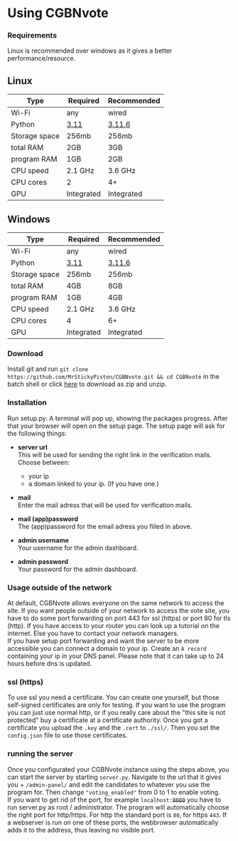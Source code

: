 # Using CGBNvote
### Requirements
Linux is recommended over windows as it gives a better performance/resource.

## Linux
| Type          | Required                                                      | Recommended                                                     |
|---------------|---------------------------------------------------------------|-----------------------------------------------------------------|
| Wi-Fi         | any                                                           | wired                                                           |
| Python        | [3.11](https://www.python.org/downloads/release/python-3110/) | [3.11.6](https://www.python.org/downloads/release/python-3116/) |
| Storage space | 256mb                                                         | 256mb                                                           |
| total RAM     | 2GB                                                           | 3GB                                                             |
| program RAM   | 1GB                                                           | 2GB                                                             |
| CPU speed     | 2.1 GHz                                                       | 3.6 GHz                                                         |
| CPU cores     | 2                                                             | 4+                                                              |
| GPU           | Integrated                                                    | Integrated                                                      |

## Windows
| Type          | Required                                                      | Recommended                                                     |
|---------------|---------------------------------------------------------------|-----------------------------------------------------------------|
| Wi-Fi         | any                                                           | wired                                                           |
| Python        | [3.11](https://www.python.org/downloads/release/python-3110/) | [3.11.6](https://www.python.org/downloads/release/python-3116/) |
| Storage space | 256mb                                                         | 256mb                                                           |
| total RAM     | 4GB                                                           | 8GB                                                             |
| program RAM   | 1GB                                                           | 4GB                                                             |
| CPU speed     | 2.1 GHz                                                       | 3.6 GHz                                                         |
| CPU cores     | 4                                                             | 6+                                                              |
| GPU           | Integrated                                                    | Integrated                                                      |

### Download
Install git and run `git clone https://github.com/MrStickyPiston/CGBNvote.git && cd CGBNvote` in the batch shell or click [here](https://github.com/MrStickyPiston/CGBNvote/archive/refs/heads/master.zip) to download as zip and unzip.
### Installation
Run setup.py. A terminal will pop up, showing the packages progress. After that your browser will open on the setup page. The setup page will ask for the following things:  

 - **server url**   
This will be used for sending the right link in the verification mails.
Choose between:  
   - your ip  
   - a domain linked to your ip. (If you have one.)

 - **mail**  
Enter the mail adress that will be used for verification mails.

 - **mail (app)password**  
The (app)password for the email adress you filled in above.

 - **admin username**  
Your username for the admin dashboard.

 - **admin password**  
Your password for the admin dashboard.

### Usage outside of the network
At default, CGBNvote allows everyone on the same network to access the site. If you want people outside of your network to access the vote site, you have to do some port forwarding on port 443 for ssl (https) or port 80 for tls (http). If you have access to your router you can look up a tutorial on the internet. Else you have to contact your network managers.  
If you have setup port forwarding and want the server to be more accessible you can connect a domain to your ip. Create an `A record` containing your ip in your DNS panel. Please note that it can take up to 24 hours before dns is updated.

### ssl (https)
To use ssl you need a certificate. You can create one yourself, but those self-signed certificates are only for testing. If you want to use the program you can just use normal http, or if you really care about the "this site is not protected" buy a certificate at a certificate authority.
Once you got a certificate you upload the `.key` and the `.cert` to `./ssl/`. Then you set the `config.json` file to use those certificates.

### running the server
Once you configurated your CGBNvote instance using the steps above, you can start the server by starting `server.py`. Navigate to the url that it gives you + `/admin-panel/` and edit the candidates to whatever you use the program for. Then change `"voting_enabled"` from 0 to 1 to enable voting.  
If you want to get rid of the port, for example `localhost:`~~`8080`~~ you have to run server.py as root / administrator. The program will automatically choose the right port for http/https. For http the standard port is `80`, for https `443`. If a webserver is run on one of these ports, the webbrowser automatically adds it to the address, thus leaving no visible port.

